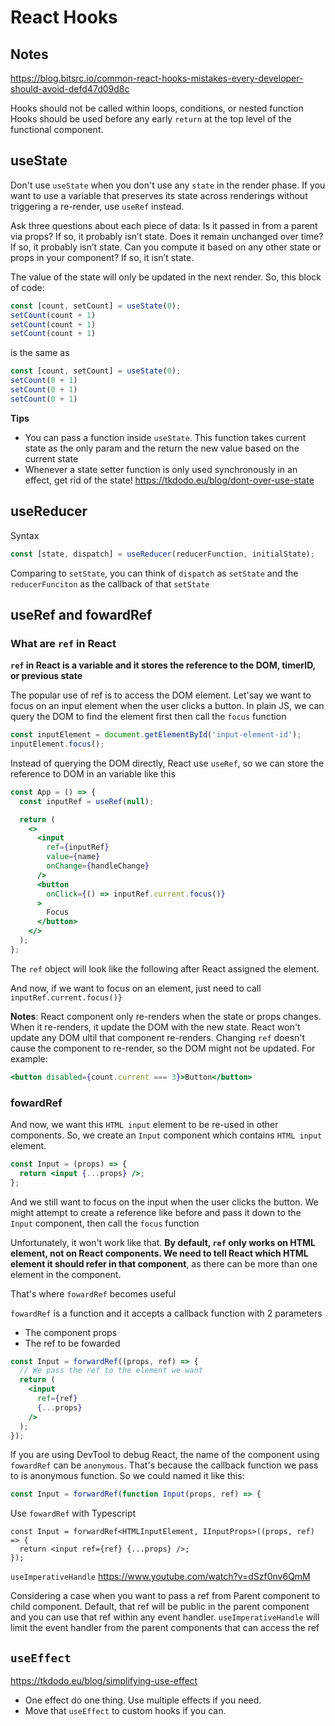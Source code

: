 # React Hooks

## Notes

<https://blog.bitsrc.io/common-react-hooks-mistakes-every-developer-should-avoid-defd47d09d8c>

Hooks should not be called within loops, conditions, or nested function
Hooks should be used before any early `return` at the top level of the functional component.

## useState

Don't use `useState` when you don't use any `state` in the render phase. If you want to use a variable that preserves its state across renderings without triggering a re-render, use `useRef` instead.

Ask three questions about each piece of data: Is it passed in from a parent via props? If so, it probably isn’t state. Does it remain unchanged over time? If so, it probably isn’t state. Can you compute it based on any other state or props in your component? If so, it isn’t state.

The value of the state will only be updated in the next render. So, this block of code:

```js
const [count, setCount] = useState(0);
setCount(count + 1)
setCount(count + 1)
setCount(count + 1)
```
is the same as
```js
const [count, setCount] = useState(0);
setCount(0 + 1)
setCount(0 + 1)
setCount(0 + 1)
```

**Tips**

- You can pass a function inside `useState`. This function takes current state as the only param and the return the new value based on the current state
- Whenever a state setter function is only used synchronously in an effect, get rid of the state! <https://tkdodo.eu/blog/dont-over-use-state>

## useReducer

Syntax
```jsx
const [state, dispatch] = useReducer(reducerFunction, initialState);
```
Comparing to `setState`, you can think of `dispatch` as `setState` and the `reducerFunciton` as the callback of that `setState`

## useRef and fowardRef

### What are `ref` in React

**`ref` in React is a variable and it stores the reference to the DOM, timerID, or previous state**

The popular use of ref is to access the DOM element.
Let'say we want to focus on an input element when the user clicks a button. In plain JS, we can query the DOM to find the element first then call the `focus` function

```js
const inputElement = document.getElementById('input-element-id');
inputElement.focus();
```

Instead of querying the DOM directly, React use `useRef`, so we can store the reference to DOM in an variable like this

```jsx
const App = () => {
  const inputRef = useRef(null);

  return (
    <>
      <input
        ref={inputRef}
        value={name}
        onChange={handleChange}
      />
      <button
        onClick={() => inputRef.current.focus()}
      >
        Focus
      </button>
    </>
  );
};
```

The `ref` object will look like the following after React assigned the element.

And now, if we want to focus on an element, just need to call `inputRef.current.focus()}`

**Notes**: React component only re-renders when the state or props changes. When it re-renders, it update the DOM with the new state. React won't update any DOM ultil that component re-renders. Changing `ref` doesn't cause the component to re-render, so the DOM might not be updated. For example:
```jsx
<button disabled={count.current === 3}>Button</button>
```

### fowardRef

And now, we want this `HTML input` element to be re-used in other components. So, we create an `Input` component which contains `HTML input` element.

```jsx
const Input = (props) => {
  return <input {...props} />;
};
```

And we still want to focus on the input when the user clicks the button. We might attempt to create a reference like before and pass it down to the `Input` component, then call the `focus` function

Unfortunately, it won't work like that. **By default, `ref` only works on HTML element, not on React components. We need to tell React which HTML element it should refer in that component**, as there can be more than one element in the component.

That's where `fowardRef` becomes useful

`fowardRef` is a function and it accepts a callback function with 2 parameters
- The component props
- The ref to be fowarded

```jsx
const Input = forwardRef((props, ref) => {
  // We pass the ref to the element we want
  return (
    <input
      ref={ref}
      {...props}
    />
  );
});
```
If you are using DevTool to debug React, the name of the component using `fowardRef` can be `anonymous`. That's because the callback function we pass to is anonymous function. So we could named it like this:
```jsx
const Input = forwardRef(function Input(props, ref) => {
```

Use `fowardRef` with Typescript
```tsx
const Input = forwardRef<HTMLInputElement, IInputProps>((props, ref) => {
  return <input ref={ref} {...props} />;
});
```

`useImperativeHandle`
<https://www.youtube.com/watch?v=dSzf0nv6QmM>

Considering a case when you want to pass a ref from Parent component to child component. Default, that ref will be public in the parent component and you can use that ref within any event handler. `useImperativeHandle` will limit the event handler from the parent components 
that can access the ref

## `useEffect`

<https://tkdodo.eu/blog/simplifying-use-effect>

- One effect do one thing. Use multiple effects if you need.
- Move that `useEffect` to custom hooks if you can.